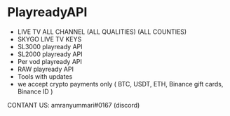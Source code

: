 # PlayreadyAPI
- LIVE TV ALL CHANNEL (ALL QUALITIES) (ALL COUNTIES)
- SKYGO LIVE TV KEYS
- SL3000 playready API
- SL2000 playready API
- Per vod playready API
- RAW playready API
- Tools with updates
- we accept crypto payments only ( BTC, USDT, ETH, Binance gift cards, Binance ID )

CONTANT US: amranyummari#0167 (discord)
